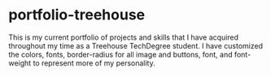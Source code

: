 # portfolio-treehouse
This is my current portfolio of projects and skills that I have acquired throughout my time as a Treehouse TechDegree student.  I have customized the colors, fonts, border-radius for all image and buttons, font, and font-weight to represent more of my personality.
